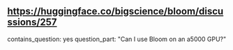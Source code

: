 ## https://huggingface.co/bigscience/bloom/discussions/257

contains_question: yes
question_part: "Can I use Bloom on an a5000 GPU?"